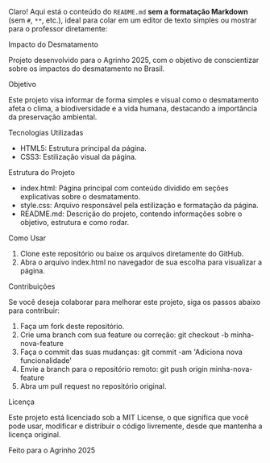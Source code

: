 Claro! Aqui está o conteúdo do `README.md` **sem a formatação Markdown** (sem `#`, `**`, etc.), ideal para colar em um editor de texto simples ou mostrar para o professor diretamente:

Impacto do Desmatamento

Projeto desenvolvido para o Agrinho 2025, com o objetivo de conscientizar sobre os impactos do desmatamento no Brasil.

Objetivo

Este projeto visa informar de forma simples e visual como o desmatamento afeta o clima, a biodiversidade e a vida humana, destacando a importância da preservação ambiental.

Tecnologias Utilizadas

* HTML5: Estrutura principal da página.
* CSS3: Estilização visual da página.

Estrutura do Projeto

* index.html: Página principal com conteúdo dividido em seções explicativas sobre o desmatamento.
* style.css: Arquivo responsável pela estilização e formatação da página.
* README.md: Descrição do projeto, contendo informações sobre o objetivo, estrutura e como rodar.

Como Usar

1. Clone este repositório ou baixe os arquivos diretamente do GitHub.
2. Abra o arquivo index.html no navegador de sua escolha para visualizar a página.

Contribuições

Se você deseja colaborar para melhorar este projeto, siga os passos abaixo para contribuir:

1. Faça um fork deste repositório.
2. Crie uma branch com sua feature ou correção: git checkout -b minha-nova-feature
3. Faça o commit das suas mudanças: git commit -am 'Adiciona nova funcionalidade'
4. Envie a branch para o repositório remoto: git push origin minha-nova-feature
5. Abra um pull request no repositório original.

Licença

Este projeto está licenciado sob a MIT License, o que significa que você pode usar, modificar e distribuir o código livremente, desde que mantenha a licença original.

Feito para o Agrinho 2025

